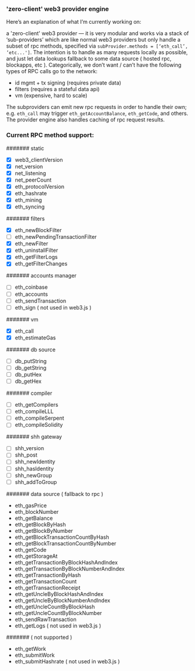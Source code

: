 ### 'zero-client' web3 provider engine

Here’s an explanation of what I’m currently working on:

a 'zero-client' web3 provider — it is very modular and works via a stack of ‘sub-providers’ which are like normal web3 providers but only handle a subset of rpc methods,
specified via `subProvider.methods = [‘eth_call’, ’etc...']`.
The intention is to handle as many requests locally as possible, and just let data lookups fallback to some data source ( hosted rpc, blockapps, etc ).
Categorically, we don’t want / can’t have the following types of RPC calls go to the network:
* id mgmt + tx signing (requires private data)
* filters (requires a stateful data api)
* vm (expensive, hard to scale)

The subproviders can emit new rpc requests in order to handle their own;  e.g. `eth_call` may trigger `eth_getAccountBalance`, `eth_getCode`, and others.
The provider engine also handles caching of rpc request results.


### Current RPC method support:

####### static
- [x] web3_clientVersion
- [x] net_version
- [x] net_listening
- [x] net_peerCount
- [x] eth_protocolVersion
- [x] eth_hashrate
- [x] eth_mining
- [x] eth_syncing

####### filters
- [x] eth_newBlockFilter
- [ ] eth_newPendingTransactionFilter
- [x] eth_newFilter
- [x] eth_uninstallFilter
- [x] eth_getFilterLogs
- [x] eth_getFilterChanges

####### accounts manager
- [ ] eth_coinbase
- [ ] eth_accounts
- [ ] eth_sendTransaction
- [ ] eth_sign ( not used in web3.js )

####### vm
- [x] eth_call
- [x] eth_estimateGas

####### db source
- [ ] db_putString
- [ ] db_getString
- [ ] db_putHex
- [ ] db_getHex

####### compiler
- [ ] eth_getCompilers
- [ ] eth_compileLLL
- [ ] eth_compileSerpent
- [ ] eth_compileSolidity

####### shh gateway
- [ ] shh_version
- [ ] shh_post
- [ ] shh_newIdentity
- [ ] shh_hasIdentity
- [ ] shh_newGroup
- [ ] shh_addToGroup

####### data source ( fallback to rpc )
* eth_gasPrice
* eth_blockNumber
* eth_getBalance
* eth_getBlockByHash
* eth_getBlockByNumber
* eth_getBlockTransactionCountByHash
* eth_getBlockTransactionCountByNumber
* eth_getCode
* eth_getStorageAt
* eth_getTransactionByBlockHashAndIndex
* eth_getTransactionByBlockNumberAndIndex
* eth_getTransactionByHash
* eth_getTransactionCount
* eth_getTransactionReceipt
* eth_getUncleByBlockHashAndIndex
* eth_getUncleByBlockNumberAndIndex
* eth_getUncleCountByBlockHash
* eth_getUncleCountByBlockNumber
* eth_sendRawTransaction
* eth_getLogs ( not used in web3.js )

####### ( not supported )
* eth_getWork
* eth_submitWork
* eth_submitHashrate ( not used in web3.js )

